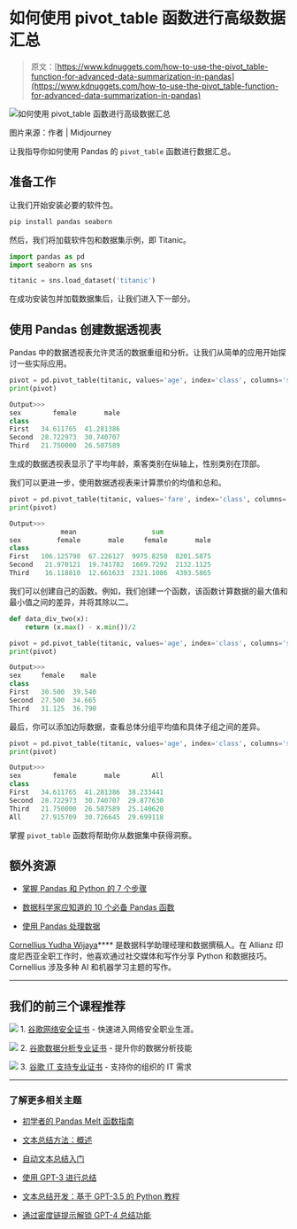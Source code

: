 # 如何使用 pivot_table 函数进行高级数据汇总

> 原文：[https://www.kdnuggets.com/how-to-use-the-pivot_table-function-for-advanced-data-summarization-in-pandas](https://www.kdnuggets.com/how-to-use-the-pivot_table-function-for-advanced-data-summarization-in-pandas)

![如何使用 pivot_table 函数进行高级数据汇总](../Images/bdc49066c47305f4041269ca1806327b.png)

图片来源：作者 | Midjourney

让我指导你如何使用 Pandas 的 `pivot_table` 函数进行数据汇总。

## 准备工作

让我们开始安装必要的软件包。

```py
pip install pandas seaborn
```

然后，我们将加载软件包和数据集示例，即 Titanic。

```py
import pandas as pd
import seaborn as sns

titanic = sns.load_dataset('titanic')
```

在成功安装包并加载数据集后，让我们进入下一部分。

## 使用 Pandas 创建数据透视表

Pandas 中的数据透视表允许灵活的数据重组和分析。让我们从简单的应用开始探讨一些实际应用。

```py
pivot = pd.pivot_table(titanic, values='age', index='class', columns='sex', aggfunc='mean')
print(pivot)
```

```py
Output>>>
sex        female       male
class                       
First   34.611765  41.281386
Second  28.722973  30.740707
Third   21.750000  26.507589
```

生成的数据透视表显示了平均年龄，乘客类别在纵轴上，性别类别在顶部。

我们可以更进一步，使用数据透视表来计算票价的均值和总和。

```py
pivot = pd.pivot_table(titanic, values='fare', index='class', columns='sex', aggfunc=['mean', 'sum'])
print(pivot)
```

```py
Output>>>
             mean                   sum           
sex         female       male     female       male
class                                              
First   106.125798  67.226127  9975.8250  8201.5875
Second   21.970121  19.741782  1669.7292  2132.1125
Third    16.118810  12.661633  2321.1086  4393.5865
```

我们可以创建自己的函数。例如，我们创建一个函数，该函数计算数据的最大值和最小值之间的差异，并将其除以二。

```py
def data_div_two(x):
    return (x.max() - x.min())/2

pivot = pd.pivot_table(titanic, values='age', index='class', columns='sex', aggfunc=data_div_two)
print(pivot)
```

```py
Output>>>
sex     female    male
class                 
First   30.500  39.540
Second  27.500  34.665
Third   31.125  36.790
```

最后，你可以添加边际数据，查看总体分组平均值和具体子组之间的差异。

```py
pivot = pd.pivot_table(titanic, values='age', index='class', columns='sex', aggfunc='mean', margins=True)
print(pivot)
```

```py
Output>>>
sex        female       male        All
class                                  
First   34.611765  41.281386  38.233441
Second  28.722973  30.740707  29.877630
Third   21.750000  26.507589  25.140620
All     27.915709  30.726645  29.699118
```

掌握 `pivot_table` 函数将帮助你从数据集中获得洞察。

## 额外资源

+   [掌握 Pandas 和 Python 的 7 个步骤](https://www.kdnuggets.com/7-steps-to-mastering-data-wrangling-with-pandas-and-python)

+   [数据科学家应知道的 10 个必备 Pandas 函数](https://www.kdnuggets.com/10-essential-pandas-functions-every-data-scientist-should-know)

+   [使用 Pandas 处理数据](https://machinelearningmastery.com/massaging-data-using-pandas/)

**[](https://www.linkedin.com/in/cornellius-yudha-wijaya/)**[Cornellius Yudha Wijaya](https://www.linkedin.com/in/cornellius-yudha-wijaya/)**** 是数据科学助理经理和数据撰稿人。在 Allianz 印度尼西亚全职工作时，他喜欢通过社交媒体和写作分享 Python 和数据技巧。Cornellius 涉及多种 AI 和机器学习主题的写作。

* * *

## 我们的前三个课程推荐

![](../Images/0244c01ba9267c002ef39d4907e0b8fb.png) 1\. [谷歌网络安全证书](https://www.kdnuggets.com/google-cybersecurity) - 快速进入网络安全职业生涯。

![](../Images/e225c49c3c91745821c8c0368bf04711.png) 2\. [谷歌数据分析专业证书](https://www.kdnuggets.com/google-data-analytics) - 提升你的数据分析技能

![](../Images/0244c01ba9267c002ef39d4907e0b8fb.png) 3\. [谷歌 IT 支持专业证书](https://www.kdnuggets.com/google-itsupport) - 支持你的组织的 IT 需求

* * *

### 了解更多相关主题

+   [初学者的 Pandas Melt 函数指南](https://www.kdnuggets.com/2023/03/beginner-guide-pandas-melt-function.html)

+   [文本总结方法：概述](https://www.kdnuggets.com/2019/01/approaches-text-summarization-overview.html)

+   [自动文本总结入门](https://www.kdnuggets.com/2019/11/getting-started-automated-text-summarization.html)

+   [使用 GPT-3 进行总结](https://www.kdnuggets.com/2022/04/packt-summarization-gpt3.html)

+   [文本总结开发：基于 GPT-3.5 的 Python 教程](https://www.kdnuggets.com/2023/04/text-summarization-development-python-tutorial-gpt35.html)

+   [通过密度链提示解锁 GPT-4 总结功能](https://www.kdnuggets.com/unlocking-gpt-4-summarization-with-chain-of-density-prompting)
